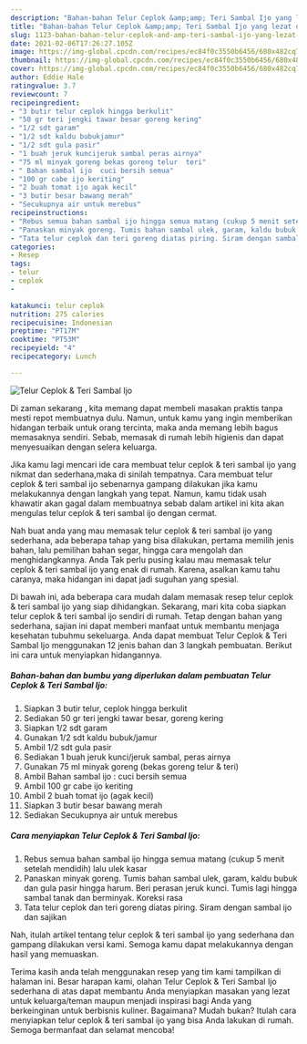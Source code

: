 ```yaml
---
description: "Bahan-bahan Telur Ceplok &amp;amp; Teri Sambal Ijo yang lezat dan Mudah Dibuat"
title: "Bahan-bahan Telur Ceplok &amp;amp; Teri Sambal Ijo yang lezat dan Mudah Dibuat"
slug: 1123-bahan-bahan-telur-ceplok-and-amp-teri-sambal-ijo-yang-lezat-dan-mudah-dibuat
date: 2021-02-06T17:26:27.105Z
image: https://img-global.cpcdn.com/recipes/ec84f0c3550b6456/680x482cq70/telur-ceplok-teri-sambal-ijo-foto-resep-utama.jpg
thumbnail: https://img-global.cpcdn.com/recipes/ec84f0c3550b6456/680x482cq70/telur-ceplok-teri-sambal-ijo-foto-resep-utama.jpg
cover: https://img-global.cpcdn.com/recipes/ec84f0c3550b6456/680x482cq70/telur-ceplok-teri-sambal-ijo-foto-resep-utama.jpg
author: Eddie Hale
ratingvalue: 3.7
reviewcount: 7
recipeingredient:
- "3 butir telur ceplok hingga berkulit"
- "50 gr teri jengki tawar besar goreng kering"
- "1/2 sdt garam"
- "1/2 sdt kaldu bubukjamur"
- "1/2 sdt gula pasir"
- "1 buah jeruk kuncijeruk sambal peras airnya"
- "75 ml minyak goreng bekas goreng telur  teri"
- " Bahan sambal ijo  cuci bersih semua"
- "100 gr cabe ijo keriting"
- "2 buah tomat ijo agak kecil"
- "3 butir besar bawang merah"
- "Secukupnya air untuk merebus"
recipeinstructions:
- "Rebus semua bahan sambal ijo hingga semua matang (cukup 5 menit setelah mendidih) lalu ulek kasar"
- "Panaskan minyak goreng. Tumis bahan sambal ulek, garam, kaldu bubuk dan gula pasir hingga harum. Beri perasan jeruk kunci. Tumis lagi hingga sambal tanak dan berminyak. Koreksi rasa"
- "Tata telur ceplok dan teri goreng diatas piring. Siram dengan sambal ijo dan sajikan"
categories:
- Resep
tags:
- telur
- ceplok
- 

katakunci: telur ceplok  
nutrition: 275 calories
recipecuisine: Indonesian
preptime: "PT17M"
cooktime: "PT53M"
recipeyield: "4"
recipecategory: Lunch

---
```



![Telur Ceplok &amp; Teri Sambal Ijo](https://img-global.cpcdn.com/recipes/ec84f0c3550b6456/680x482cq70/telur-ceplok-teri-sambal-ijo-foto-resep-utama.jpg)

Di zaman  sekarang , kita memang dapat membeli masakan praktis tanpa mesti repot membuatnya dulu. Namun, untuk kamu yang ingin memberikan hidangan terbaik untuk orang tercinta, maka anda memang lebih bagus memasaknya sendiri. Sebab, memasak di rumah lebih higienis dan dapat menyesuaikan dengan selera keluarga.

Jika kamu lagi mencari ide cara membuat telur ceplok &amp; teri sambal ijo yang nikmat dan sederhana,maka di sinilah tempatnya. Cara membuat telur ceplok &amp; teri sambal ijo  sebenarnya gampang dilakukan jika kamu melakukannya dengan langkah yang tepat. Namun, kamu tidak usah khawatir akan gagal dalam membuatnya 
sebab dalam artikel ini kita akan mengulas telur ceplok &amp; teri sambal ijo dengan cermat.  



Nah buat anda yang mau memasak telur ceplok &amp; teri sambal ijo yang sederhana, ada beberapa tahap yang bisa dilakukan, pertama memilih jenis bahan, lalu pemilihan bahan segar, hingga cara mengolah dan menghidangkannya. Anda Tak perlu pusing kalau mau memasak telur ceplok &amp; teri sambal ijo yang enak di rumah. Karena, asalkan kamu  tahu caranya, maka hidangan ini dapat jadi suguhan yang spesial.

Di bawah ini, ada beberapa cara mudah dalam memasak resep telur ceplok &amp; teri sambal ijo yang siap dihidangkan. Sekarang, mari kita coba siapkan telur ceplok &amp; teri sambal ijo sendiri di rumah. Tetap dengan bahan yang sederhana, sajian ini dapat memberi manfaat untuk membantu menjaga kesehatan tubuhmu sekeluarga. Anda dapat membuat Telur Ceplok &amp; Teri Sambal Ijo menggunakan 12 jenis bahan dan 3 langkah pembuatan. Berikut ini cara untuk menyiapkan hidangannya.

<!--inarticleads1-->

##### Bahan-bahan dan bumbu yang diperlukan dalam pembuatan Telur Ceplok &amp; Teri Sambal Ijo:

1. Siapkan 3 butir telur, ceplok hingga berkulit
1. Sediakan 50 gr teri jengki tawar besar, goreng kering
1. Siapkan 1/2 sdt garam
1. Gunakan 1/2 sdt kaldu bubuk/jamur
1. Ambil 1/2 sdt gula pasir
1. Sediakan 1 buah jeruk kunci/jeruk sambal, peras airnya
1. Gunakan 75 ml minyak goreng (bekas goreng telur &amp; teri)
1. Ambil  Bahan sambal ijo : cuci bersih semua
1. Ambil 100 gr cabe ijo keriting
1. Ambil 2 buah tomat ijo (agak kecil)
1. Siapkan 3 butir besar bawang merah
1. Sediakan Secukupnya air untuk merebus




<!--inarticleads2-->

##### Cara menyiapkan Telur Ceplok &amp; Teri Sambal Ijo:

1. Rebus semua bahan sambal ijo hingga semua matang (cukup 5 menit setelah mendidih) lalu ulek kasar
1. Panaskan minyak goreng. Tumis bahan sambal ulek, garam, kaldu bubuk dan gula pasir hingga harum. Beri perasan jeruk kunci. Tumis lagi hingga sambal tanak dan berminyak. Koreksi rasa
1. Tata telur ceplok dan teri goreng diatas piring. Siram dengan sambal ijo dan sajikan




Nah, itulah artikel tentang  telur ceplok &amp; teri sambal ijo  yang sederhana dan gampang dilakukan versi kami. Semoga kamu dapat melakukannya dengan hasil yang memuaskan. 

Terima kasih anda telah menggunakan resep yang tim kami tampilkan di halaman ini. Besar harapan kami, olahan  Telur Ceplok &amp; Teri Sambal Ijo sederhana di atas dapat membantu Anda menyiapkan masakan yang lezat untuk keluarga/teman maupun menjadi inspirasi bagi Anda yang berkeinginan untuk berbisnis kuliner. Bagaimana? Mudah bukan? Itulah cara menyiapkan telur ceplok &amp; teri sambal ijo yang bisa Anda lakukan di rumah. Semoga bermanfaat dan selamat mencoba!

